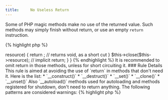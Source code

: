 ```yaml
---
title:     No Useless Return
---
```


Some of PHP magic methods make no use of the returned value. Such methods may simply finish without return, or use an empty `return` instruction.

{% highlight php %}
<?php
class x {
	function __construct() {
		// construct the object
		
		return true; // return value is ignored.
	}
	
	function __destruct() {
		if (!$this->resource) {
			return ; // returns void, as a short cut
		}
		
		$this->close($this->resource);
		// implicit return;
	}
}

{% endhighlight %}


It is recommended to omit return in those methods, unless for short circuiting it.


### Rule Details

This rule is aimed at avoiding the use of `return` in methods that don't need it. Here is the list:

* `__construct()`
* `__destruct()`
* `__set()`
* `__clone()`
* `__unset()`

Also `__autoload()` methods used for autoloading and methods registered for shutdown, don't need to return anything.


The following patterns are considered warnings:

{% highlight php %}
<?php
class exampleClass {
	function __construct() {
		// construct the object
		
		return true; // return value is ignored.
	}
}

{% endhighlight %}{: .warning }


The following patterns are not considered warnings:

{% highlight php %}
<?php
class x {
	function __unset($name) {
		return ; // short circuit the method
	}
	
	function __set($name, $value) {
		return null; // short circuit the method
	}

	function __clone() {
		// implicit return (aka none)
	}
}

{% endhighlight %}{: .ok }



### Further Reading


#### Related rules

* [No Assign Null From Method]


[No Assign Null From Method]: {{ "/good-practices/no-assign-null-from-method/" | prepend: site.clearphp.url }}